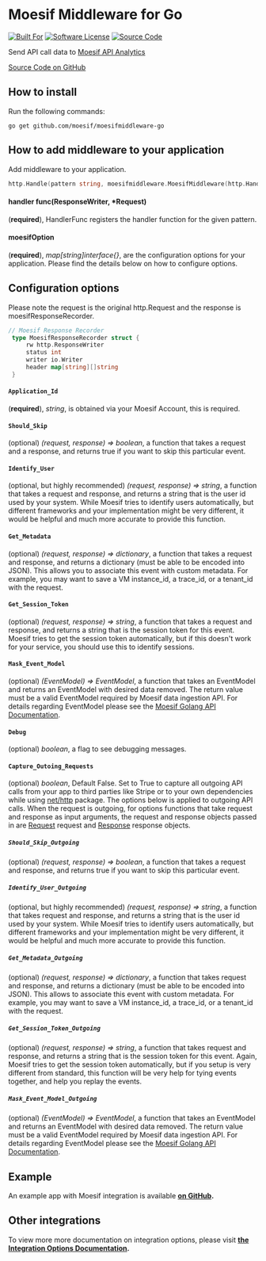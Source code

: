 # Moesif Middleware for Go

[![Built For][ico-built-for]][link-built-for]
[![Software License][ico-license]][link-license]
[![Source Code][ico-source]][link-source]

Send API call data to [Moesif API Analytics](https://www.moesif.com/)

[Source Code on GitHub](https://github.com/moesif/moesifmiddleware-go)

## How to install
Run the following commands:

```shell
go get github.com/moesif/moesifmiddleware-go
```

## How to add middleware to your application

Add middleware to your application.

```go
http.Handle(pattern string, moesifmiddleware.MoesifMiddleware(http.HandlerFunc(handle), moesifOption))
```

#### handler func(ResponseWriter, *Request)
(__required__), HandlerFunc registers the handler function for the given pattern.

#### moesifOption
(__required__), _map[string]interface{}_, are the configuration options for your application. Please find the details below on how to configure options.

## Configuration options

Please note the request is the original http.Request and the response is moesifResponseRecorder.

```go
// Moesif Response Recorder
 type MoesifResponseRecorder struct {
	 rw http.ResponseWriter
	 status int
	 writer io.Writer
	 header map[string][]string
 }
```

#### __`Application_Id`__
(__required__), _string_, is obtained via your Moesif Account, this is required.

#### __`Should_Skip`__
(optional) _(request, response) => boolean_, a function that takes a request and a response,
and returns true if you want to skip this particular event.

#### __`Identify_User`__
(optional, but highly recommended) _(request, response) => string_, a function that takes a request and response, and returns a string that is the user id used by your system. While Moesif tries to identify users automatically, but different frameworks and your implementation might be very different, it would be helpful and much more accurate to provide this function.

#### __`Get_Metadata`__
(optional) _(request, response) => dictionary_, a function that takes a request and response, and
returns a dictionary (must be able to be encoded into JSON). This allows you
to associate this event with custom metadata. For example, you may want to save a VM instance_id, a trace_id, or a tenant_id with the request.

#### __`Get_Session_Token`__
(optional) _(request, response) => string_, a function that takes a request and response, and returns a string that is the session token for this event. Moesif tries to get the session token automatically, but if this doesn't work for your service, you should use this to identify sessions.

#### __`Mask_Event_Model`__
(optional) _(EventModel) => EventModel_, a function that takes an EventModel and returns an EventModel with desired data removed. The return value must be a valid EventModel required by Moesif data ingestion API. For details regarding EventModel please see the [Moesif Golang API Documentation](https://www.moesif.com/docs/api?go).

#### __`Debug`__
(optional) _boolean_, a flag to see debugging messages.

#### __`Capture_Outoing_Requests`__
(optional) _boolean_, Default False. Set to True to capture all outgoing API calls from your app to third parties like Stripe or to your own dependencies while using [net/http](https://golang.org/pkg/net/http/) package. The options below is applied to outgoing API calls.
When the request is outgoing, for options functions that take request and response as input arguments, the request and response objects passed in are [Request](https://golang.org/src/net/http/request.go) request and [Response](https://golang.org/src/net/http/response.go) response objects.

##### __`Should_Skip_Outgoing`__
(optional) _(request, response) => boolean_, a function that takes a request and response, and returns true if you want to skip this particular event.

##### __`Identify_User_Outgoing`__
(optional, but highly recommended) _(request, response) => string_, a function that takes request and response, and returns a string that is the user id used by your system. While Moesif tries to identify users automatically,
but different frameworks and your implementation might be very different, it would be helpful and much more accurate to provide this function.

##### __`Get_Metadata_Outgoing`__
(optional) _(request, response) => dictionary_, a function that takes request and response, and
returns a dictionary (must be able to be encoded into JSON). This allows
to associate this event with custom metadata. For example, you may want to save a VM instance_id, a trace_id, or a tenant_id with the request.

##### __`Get_Session_Token_Outgoing`__
(optional) _(request, response) => string_, a function that takes request and response, and returns a string that is the session token for this event. Again, Moesif tries to get the session token automatically, but if you setup is very different from standard, this function will be very help for tying events together, and help you replay the events.

##### __`Mask_Event_Model_Outgoing`__
(optional) _(EventModel) => EventModel_, a function that takes an EventModel and returns an EventModel with desired data removed. The return value must be a valid EventModel required by Moesif data ingestion API. For details regarding EventModel please see the [Moesif Golang API Documentation](https://www.moesif.com/docs/api?go).

## Example
An example app with Moesif integration is available __[on GitHub](https://github.com/Moesif/moesifmiddleware-go-example).__

## Other integrations

To view more more documentation on integration options, please visit __[the Integration Options Documentation](https://www.moesif.com/docs/getting-started/integration-options/).__

[ico-built-for]: https://img.shields.io/badge/built%20for-go-blue.svg
[ico-license]: https://img.shields.io/badge/License-Apache%202.0-green.svg
[ico-source]: https://img.shields.io/github/last-commit/moesif/moesifmiddleware-go.svg?style=social

[link-built-for]: https://golang.org/
[link-license]: https://raw.githubusercontent.com/Moesif/moesifmiddleware-go/master/LICENSE
[link-source]: https://github.com/Moesif/moesifmiddleware-go
